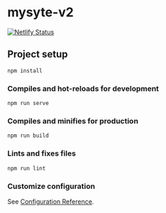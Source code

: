 # mysyte-v2

[![Netlify Status](https://api.netlify.com/api/v1/badges/595ab445-4a6a-4690-9268-9f6703f729bf/deploy-status)](https://app.netlify.com/sites/bogdankostyuk/deploys)

## Project setup
```
npm install
```

### Compiles and hot-reloads for development
```
npm run serve
```

### Compiles and minifies for production
```
npm run build
```

### Lints and fixes files
```
npm run lint
```

### Customize configuration
See [Configuration Reference](https://cli.vuejs.org/config/).
